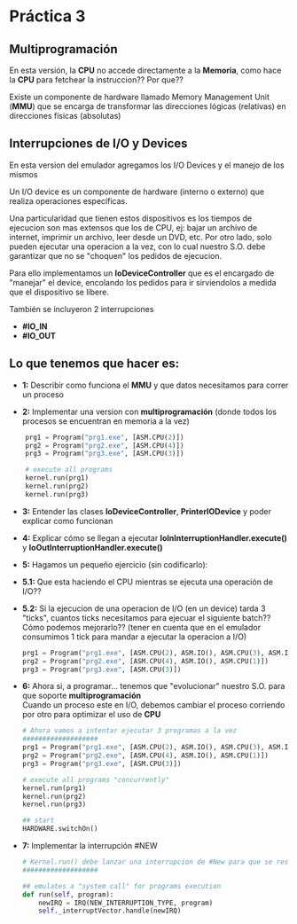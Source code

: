 # Práctica 3
## Multiprogramación


En esta versión, la __CPU__ no accede directamente a la __Memoria__, como hace la __CPU__ para fetchear la instruccion?? Por que??

Existe un componente de hardware llamado Memory Management Unit (__MMU__) que se encarga de transformar las direcciones lógicas (relativas)  en direcciones físicas (absolutas)



## Interrupciones de I/O y Devices

En esta version del emulador agregamos los I/O Devices y el manejo de los mismos

Un I/O device es un componente de hardware (interno o externo) que realiza operaciones específicas.

Una particularidad que tienen estos dispositivos es los tiempos de ejecucion son mas extensos que los de CPU, ej: bajar un archivo de internet, imprimir un archivo, leer desde un DVD, etc.
Por otro lado, solo pueden ejecutar una operacion a la vez, con lo cual nuestro S.O. debe garantizar que no se "choquen" los pedidos de ejecucion.

Para ello implementamos un __IoDeviceController__ que es el encargado de "manejar" el device, encolando los pedidos para ir sirviendolos a medida que el dispositivo se libere.


También se incluyeron 2 interrupciones 

- __#IO_IN__
- __#IO_OUT__



## Lo que tenemos que hacer es:

- __1:__ Describir como funciona el __MMU__ y que datos necesitamos para correr un proceso

- __2:__ Implementar una version con __multiprogramación__ (donde todos los procesos se encuentran en memoria a la vez)

```python
    prg1 = Program("prg1.exe", [ASM.CPU(2)])
    prg2 = Program("prg2.exe", [ASM.CPU(4)])
    prg3 = Program("prg3.exe", [ASM.CPU(3)])

    # execute all programs
    kernel.run(prg1)
    kernel.run(prg2)
    kernel.run(prg3)
```


- __3:__ Entender las clases __IoDeviceController__, __PrinterIODevice__ y poder explicar como funcionan

- __4:__ Explicar cómo se llegan a ejecutar __IoInInterruptionHandler.execute()__ y  __IoOutInterruptionHandler.execute()__

- __5:__    Hagamos un pequeño ejercicio (sin codificarlo):

- __5.1:__ Que esta haciendo el CPU mientras se ejecuta una operación de I/O??

- __5.2:__ Si la ejecucion de una operacion de I/O (en un device) tarda 3 "ticks", cuantos ticks necesitamos para ejecuar el siguiente batch?? Cómo podemos mejorarlo??
    (tener en cuenta que en el emulador consumimos 1 tick para mandar a ejecutar la operacion a I/O)

    ```python
    prg1 = Program("prg1.exe", [ASM.CPU(2), ASM.IO(), ASM.CPU(3), ASM.IO(), ASM.CPU(2)])
    prg2 = Program("prg2.exe", [ASM.CPU(4), ASM.IO(), ASM.CPU(1)])
    prg3 = Program("prg3.exe", [ASM.CPU(3)])
    ```

- __6:__ Ahora si, a programar... tenemos que "evolucionar" nuestro S.O. para que soporte __multiprogramación__  
         Cuando un proceso este en I/O, debemos cambiar el proceso corriendo por otro para optimizar el uso de __CPU__

    ```python
    # Ahora vamos a intentar ejecutar 3 programas a la vez
    ###################
    prg1 = Program("prg1.exe", [ASM.CPU(2), ASM.IO(), ASM.CPU(3), ASM.IO(), ASM.CPU(2)])
    prg2 = Program("prg2.exe", [ASM.CPU(4), ASM.IO(), ASM.CPU(1)])
    prg3 = Program("prg3.exe", [ASM.CPU(3)])

    # execute all programs "concurrently"
    kernel.run(prg1)
    kernel.run(prg2)
    kernel.run(prg3)

    ## start
    HARDWARE.switchOn()

    ```



- __7:__ Implementar la interrupción #NEW
    ```python
    # Kernel.run() debe lanzar una interrupcion de #New para que se resuelva luego por el S.O. 
    ###################

    ## emulates a "system call" for programs execution
    def run(self, program):
        newIRQ = IRQ(NEW_INTERRUPTION_TYPE, program)
        self._interruptVector.handle(newIRQ)
    ```
